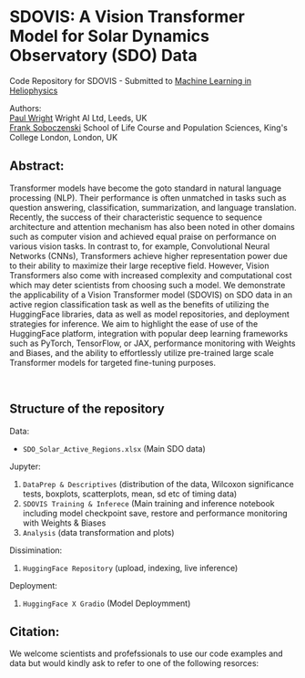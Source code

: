# SDOVIS: A Vision Transformer Model for Solar Dynamics Observatory (SDO) Data 

Code Repository for SDOVIS - Submitted to [Machine Learning in Heliophysics](https://ml-helio.github.io/)
<br>

Authors:<br> 
[Paul Wright](https://www.wrightai.com/) Wright AI Ltd, Leeds, UK<br>
[Frank Soboczenski](https://h21k.github.io/) School of Life Course and Population Sciences, King's College London, London, UK<br>

## Abstract:<br>
<p>Transformer models have become the goto standard in natural language processing (NLP). Their performance is often unmatched in tasks such as question answering, classification, summarization, and language translation. Recently, the success of their characteristic sequence to sequence architecture and attention mechanism has also been noted in other domains such as computer vision and achieved equal praise on performance on various vision tasks. In contrast to, for example, Convolutional Neural Networks (CNNs), Transformers achieve higher representation power due to their ability to maximize their large receptive field. However, Vision Transformers also come with increased complexity and computational cost which may deter scientists from choosing such a model. We demonstrate the applicability of a Vision Transformer model (SDOVIS) on SDO data in an active region classification task as well as the benefits of utilizing the HuggingFace libraries, data as well as model repositories, and deployment strategies for inference. We aim to highlight the ease of use of the HuggingFace platform, integration with popular deep learning frameworks such as PyTorch, TensorFlow, or JAX, performance monitoring with Weights and Biases, and the ability to effortlessly utilize pre-trained large scale Transformer models for targeted fine-tuning purposes.</p><br>

## Structure of the repository

Data:<br> 

+ `SDO_Solar_Active_Regions.xlsx` (Main SDO data)<br>
              
Jupyter:<br>

1. `DataPrep & Descriptives` (distribution of the data, Wilcoxon significance tests, boxplots, scatterplots, mean, sd etc of timing data)<br>
2. `SDOVIS Training & Inferece` (Main training and inference notebook including model checkpoint save, restore and performance monitoring with Weights & Biases<br>
3. `Analysis` (data transformation and plots)<br>

Dissimination:<br>

1. `HuggingFace Repository` (upload, indexing, live inference)<br>

Deployment:<br>

1. `HuggingFace X Gradio` (Model Deploymment)<br>

## Citation:<br>

We welcome scientists and profefssionals to use our code examples and data but would kindly ask to refer to one of the following resorces:<br>

